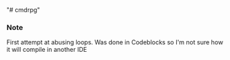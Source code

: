 "# cmdrpg" 
### Note
First attempt at abusing loops. Was done in Codeblocks so I'm not sure how it will compile in another IDE